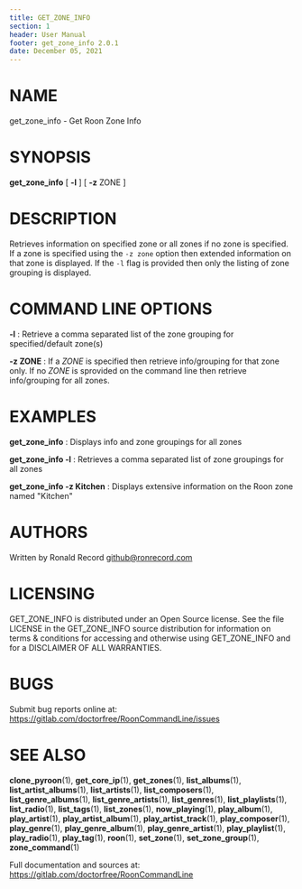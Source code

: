 ```yaml
---
title: GET_ZONE_INFO
section: 1
header: User Manual
footer: get_zone_info 2.0.1
date: December 05, 2021
---
```

# NAME
get_zone_info - Get Roon Zone Info

# SYNOPSIS
**get_zone_info** [ **-l** ] [ **-z** ZONE ]

# DESCRIPTION
Retrieves information on specified zone or all zones if no zone is specified. If a zone is specified using the `-z zone` option then extended information on that zone is displayed. If the `-l` flag is provided then only the listing of zone grouping is displayed.

# COMMAND LINE OPTIONS
**-l**
: Retrieve a comma separated list of the zone grouping for specified/default zone(s) 

**-z ZONE**
: If a *ZONE* is specified then retrieve info/grouping for that zone only. If no *ZONE* is sprovided on the command line then retrieve info/grouping for all zones.

# EXAMPLES
**get_zone_info**
: Displays info and zone groupings for all zones

**get_zone_info -l**
: Retrieves a comma separated list of zone groupings for all zones

**get_zone_info -z Kitchen**
: Displays extensive information on the Roon zone named "Kitchen"

# AUTHORS
Written by Ronald Record github@ronrecord.com

# LICENSING
GET_ZONE_INFO is distributed under an Open Source license.
See the file LICENSE in the GET_ZONE_INFO source distribution
for information on terms &amp; conditions for accessing and
otherwise using GET_ZONE_INFO and for a DISCLAIMER OF ALL WARRANTIES.

# BUGS
Submit bug reports online at: https://gitlab.com/doctorfree/RoonCommandLine/issues

# SEE ALSO
**clone_pyroon**(1), **get_core_ip**(1), **get_zones**(1), **list_albums**(1), **list_artist_albums**(1), **list_artists**(1), **list_composers**(1), **list_genre_albums**(1), **list_genre_artists**(1), **list_genres**(1), **list_playlists**(1), **list_radio**(1), **list_tags**(1), **list_zones**(1), **now_playing**(1), **play_album**(1), **play_artist**(1), **play_artist_album**(1), **play_artist_track**(1), **play_composer**(1), **play_genre**(1), **play_genre_album**(1), **play_genre_artist**(1), **play_playlist**(1), **play_radio**(1), **play_tag**(1), **roon**(1), **set_zone**(1), **set_zone_group**(1), **zone_command**(1)

Full documentation and sources at: https://gitlab.com/doctorfree/RoonCommandLine


